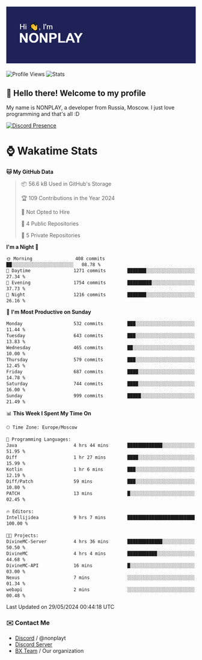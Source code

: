 ![Discord Presence](./header.png)
<br></br>
![Profile Views](https://komarev.com/ghpvc/?username=NONPLAYT&color=blue&style=for-the-badge)
![Stats](https://img.shields.io/badge/0%25-OPTIMIZED-orange?style=for-the-badge)


## :wave: Hello there! Welcome to my profile

My name is NONPLAY, a developer from Russia, Moscow. I just love programming and that's all :D

[![Discord Presence](https://lanyard.cnrad.dev/api/597087584090587177?showDisplayName=true)](https://discord.com/users/597087584090587177) 

# ⌚ Wakatime Stats

<!--START_SECTION:waka-->
**🐱 My GitHub Data** 

> 📦 56.6 kB Used in GitHub's Storage 
 > 
> 🏆 109 Contributions in the Year 2024
 > 
> 🚫 Not Opted to Hire
 > 
> 📜 4 Public Repositories 
 > 
> 🔑 5 Private Repositories 
 > 
**I'm a Night 🦉** 

```text
🌞 Morning                408 commits         ██░░░░░░░░░░░░░░░░░░░░░░░   08.78 % 
🌆 Daytime                1271 commits        ███████░░░░░░░░░░░░░░░░░░   27.34 % 
🌃 Evening                1754 commits        █████████░░░░░░░░░░░░░░░░   37.73 % 
🌙 Night                  1216 commits        ███████░░░░░░░░░░░░░░░░░░   26.16 % 
```
📅 **I'm Most Productive on Sunday** 

```text
Monday                   532 commits         ███░░░░░░░░░░░░░░░░░░░░░░   11.44 % 
Tuesday                  643 commits         ███░░░░░░░░░░░░░░░░░░░░░░   13.83 % 
Wednesday                465 commits         ██░░░░░░░░░░░░░░░░░░░░░░░   10.00 % 
Thursday                 579 commits         ███░░░░░░░░░░░░░░░░░░░░░░   12.45 % 
Friday                   687 commits         ████░░░░░░░░░░░░░░░░░░░░░   14.78 % 
Saturday                 744 commits         ████░░░░░░░░░░░░░░░░░░░░░   16.00 % 
Sunday                   999 commits         █████░░░░░░░░░░░░░░░░░░░░   21.49 % 
```


📊 **This Week I Spent My Time On** 

```text
🕑︎ Time Zone: Europe/Moscow

💬 Programming Languages: 
Java                     4 hrs 44 mins       █████████████░░░░░░░░░░░░   51.95 % 
Diff                     1 hr 27 mins        ████░░░░░░░░░░░░░░░░░░░░░   15.99 % 
Kotlin                   1 hr 6 mins         ███░░░░░░░░░░░░░░░░░░░░░░   12.19 % 
Diff/Patch               59 mins             ███░░░░░░░░░░░░░░░░░░░░░░   10.80 % 
PATCH                    13 mins             █░░░░░░░░░░░░░░░░░░░░░░░░   02.45 % 

🔥 Editors: 
Intellijidea             9 hrs 7 mins        █████████████████████████   100.00 % 

🐱‍💻 Projects: 
DivineMC-Server          4 hrs 36 mins       █████████████░░░░░░░░░░░░   50.50 % 
DivineMC                 4 hrs 4 mins        ███████████░░░░░░░░░░░░░░   44.68 % 
DivineMC-API             16 mins             █░░░░░░░░░░░░░░░░░░░░░░░░   03.00 % 
Nexus                    7 mins              ░░░░░░░░░░░░░░░░░░░░░░░░░   01.34 % 
webapi                   2 mins              ░░░░░░░░░░░░░░░░░░░░░░░░░   00.48 % 
```


 Last Updated on 29/05/2024 00:44:18 UTC
<!--END_SECTION:waka-->

### ✉️ Contact Me

- [Discord](https://discord.com/users/597087584090587177) / @nonplayt
- [Discord Server](https://discord.gg/p7cxhw7E2M)
- [BX Team](https://github.com/BX-Team) / Our organization
